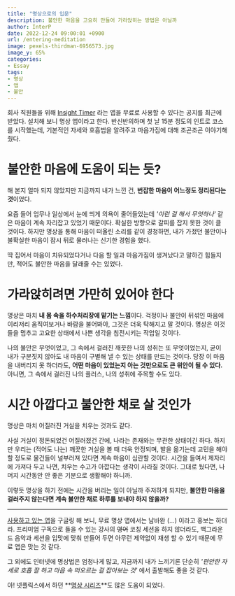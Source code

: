 ```yaml
---
title: "명상으로의 입문"
description: 불안한 마음을 고요히 만들어 가라앉히는 방법은 아닐까
author: InterP
date: 2022-12-24 09:00:01 +0900
url: /entering-meditation
image: pexels-thirdman-6956573.jpg
image_y: 65%
categories:
- Essay
tags: 
- 명상
- 앱
- 불안
---
```


회사 직원들을 위해 [Insight Timer](https://insighttimer.com/) 라는 앱을 무료로 사용할 수 있다는 공지를 최근에 받았다. 설치해 보니 명상 앱이라고 한다. 반신반의하며 첫 날 15분 정도의 인트로 코스를 시작했는데, 기본적인 자세와 호흡법을 알려주고 마음가짐에 대해 조곤조곤 이야기해 줬다. 

# 불안한 마음에 도움이 되는 듯?

해 본지 얼마 되지 않았지만 지금까지 내가 느낀 건, **번잡한 마음이 어느정도 정리된다는 것**이었다.

요즘 들어 업무나 일상에서 눈에 띄게 의욕이 줄어들었는데 *'이런 걸 해서 무엇하나'* 같은 마음이 계속 자리잡고 있었기 때문이다. 확실한 방향으로 갈피를 잡지 못한 것이 클 것이다. 하지만 명상을 통해 마음이 떠올린 소리를 같이 경청하면, 내가 가졌던 불안이나 불확실한 마음이 잠시 뒤로 물러나는 신기한 경험을 했다. 

딱 집어서 마음이 치유되었다거나 다음 할 일과 마음가짐이 생겨났다고 말하긴 힘들지만, 적어도 불안한 마음을 달래줄 수는 있었다.

# 가라앉히려면 가만히 있어야 한다

명상은 마치 **내 몸 속을 하수처리장에 맡기는 느낌**이다. 걱정이나 불안이 뒤섞인 마음에 이리저리 움직여보거나 바람을 불어봐야, 그것은 더욱 탁해지고 말 것이다. 명상은 이것들을 멈추고 고요한 상태에서 나쁜 생각을 침전시키는 작업일 것이다. 

나의 불안은 무엇이었고, 그 속에서 걸러진 깨끗한 나의 성취는 또 무엇이었는지, 굳이 내가 구분짓지 않아도 내 마음이 구별해 낼 수 있는 상태를 만드는 것이다. 당장 이 마음을 내버리지 못 하더라도, **어떤 마음이 있었는지 아는 것만으로도 큰 위안이 될 수 있다.** 아니면, 그 속에서 걸러진 나의 플러스, 나의 성취에 주목할 수도 있다.

# 시간 아깝다고 불안한 채로 살 것인가

명상은 마치 어질러진 거실을 치우는 것과도 같다. 

사실 거실이 정돈되었건 어질러졌건 간에, 나라는 존재와는 무관한 상태이긴 하다. 하지만 우리는 (적어도 나는) 깨끗한 거실을 볼 때 더욱 안정되며, 발을 옮기는데 고민을 해야 할 정도로 물건들이 널부러져 있다면 계속 마음이 심란할 것이다. 시간을 들여서 제자리에 가져다 두고 나면, 치우는 수고가 아깝다는 생각이 사라질 것이다. 그대로 뒀다면, 나머지 시간동안 안 좋은 기분으로 생활해야 하니까. 

이렇듯 명상을 하기 전에는 시간을 버리는 일이 아닐까 주저하게 되지만, **불안한 마음을 걸러주지 않는다면 계속 불안한 채로 하루를 보내야 하지 않을까?**

---

[사용하고 있는 앱](https://insighttimer.com/)을 구글링 해 보니, 무료 명상 앱에서는 남바완 (...) 이라고 홍보는 하더라. 프리미엄 구독으로 들을 수 있는 강사의 ~~영어~~ 코칭 세션을 하지 않더라도, 백그라운드 음악과 세션을 입맛에 맞춰 만들어 두면 아무런 제약없이 재생 할 수 있기 때문에 무료 앱은 맞는 것 같다. 

그 외에도 인터넷에 명상법은 엄청나게 많고, 지금까지 내가 느끼기론 단순히  _'편안한 자세로 호흡 잘 하고 마음 속 떠오르는 걸 잡아보는 것'_ 에서 출발해도 좋을 것 같다. 

아! 넷플릭스에서 하던 **[명상 시리즈](https://www.netflix.com/title/81280926)**도 많은 도움이 되었다.